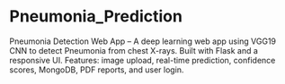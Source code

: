 # Pneumonia_Prediction
Pneumonia Detection Web App – A deep learning web app using VGG19 CNN to detect Pneumonia from chest X-rays. Built with Flask and a responsive UI. Features: image upload, real-time prediction, confidence scores, MongoDB, PDF reports, and user login.
